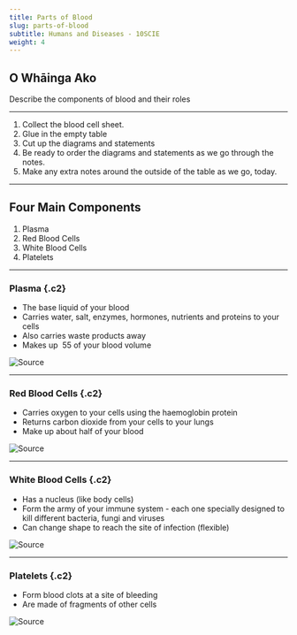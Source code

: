 ```yaml
---
title: Parts of Blood
slug: parts-of-blood
subtitle: Humans and Diseases - 10SCIE
weight: 4
---
```


## O Whāinga Ako

Describe the components of blood and their roles

---

1. Collect the blood cell sheet.
2. Glue in the empty table
3. Cut up the diagrams and statements
4. Be ready to order the diagrams and statements as we go through the notes.
5. Make any extra notes around the outside of the table as we go, today.

---

## Four Main Components

1. Plasma
2. Red Blood Cells
3. White Blood Cells
4. Platelets

---

### Plasma {.c2}

- The base liquid of your blood
- Carries water, salt, enzymes, hormones, nutrients and proteins to your cells
- Also carries waste products away
- Makes up $~55%$ of your blood volume

![[Source](https://www.khanacademy.org/science/biology/human-biology/circulatory-pulmonary/a/components-of-the-blood)](https://cdn.kastatic.org/ka-perseus-images/8b58582c697c7bc7cc83755edbb599218f8164fe.png)

---

### Red Blood Cells {.c2}

- Carries oxygen to your cells using the haemoglobin protein
- Returns carbon dioxide from your cells to your lungs
- Make up about half of your blood

![[Source](https://www.quora.com/What-is-an-example-of-a-red-blood-cells-diagram)](https://qph.fs.quoracdn.net/main-qimg-5fa83929a96dc20f22908133b7f604bd)

---

### White Blood Cells {.c2}

- Has a nucleus (like body cells)
- Form the army of your immune system - each one specially designed to kill different bacteria, fungi and viruses
- Can change shape to reach the site of infection (flexible)

![[Source](https://commons.wikimedia.org/wiki/File:Diagram_of_a_white_blood_cell_(leucocyte)_CRUK_408.svg)](https://upload.wikimedia.org/wikipedia/commons/thumb/f/f0/Diagram_of_a_white_blood_cell_%28leucocyte%29_CRUK_408.svg/1280px-Diagram_of_a_white_blood_cell_%28leucocyte%29_CRUK_408.svg.png)

---

### Platelets {.c2}

- Form blood clots at a site of bleeding
- Are made of fragments of other cells

![[Source](https://commons.wikimedia.org/wiki/File:Diagram_of_a_platelet_CRUK_407.svg)](https://upload.wikimedia.org/wikipedia/commons/thumb/3/31/Diagram_of_a_platelet_CRUK_407.svg/1074px-Diagram_of_a_platelet_CRUK_407.svg.png)
